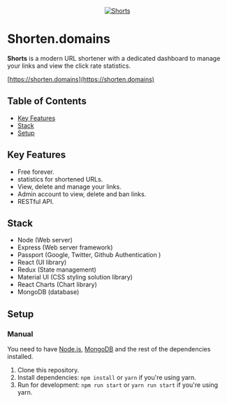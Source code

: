 <p align="center"><a href="https://shorten.domains" title="shorten.domain"><img src="https://shorten.domains/static/media/logo_transparent_background.8e36176e91b4a8c51997.png" alt="Shorts"></a></p>

# Shorten.domains

**Shorts** is a modern URL shortener with a dedicated dashboard to manage your links and view the click rate statistics.

[https://shorten.domains](https://shorten.domains)

## Table of Contents

- [Key Features](#key-features)
- [Stack](#stack)
- [Setup](#setup)

## Key Features

- Free forever.
- statistics for shortened URLs.
- View, delete and manage your links.
- Admin account to view, delete and ban links.
- RESTful API.

## Stack

- Node (Web server)
- Express (Web server framework)
- Passport (Google, Twitter, Github Authentication )
- React (UI library)
- Redux (State management)
- Material UI (CSS styling solution library)
- React Charts (Chart library)
- MongoDB (database)

## Setup

### Manual

You need to have [Node.js](https://nodejs.org/), [MongoDB](https://www.mongodb.com/) and the rest of the dependencies installed.

1. Clone this repository.
2. Install dependencies: `npm install` or `yarn` if you're using yarn.
3. Run for development: `npm run start` or `yarn run start` if you're using yarn.
